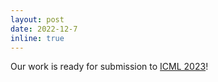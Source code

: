 ```yaml
---
layout: post
date: 2022-12-7
inline: true
---
```


Our work is ready for submission to [ICML 2023](https://icml.cc/Conferences/2023)!
